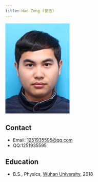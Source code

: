 ```yaml
---
title: Hao Zeng (曾浩)
---
```


<img src="/images/Hao_Zeng.jpg" width="200"/>


## Contact 
  - Email: 1251935595@qq.com
  - QQ:1251935595

## Education
  - B.S., Physics, [Wuhan University](http://www.whu.edu.cn), 2018

